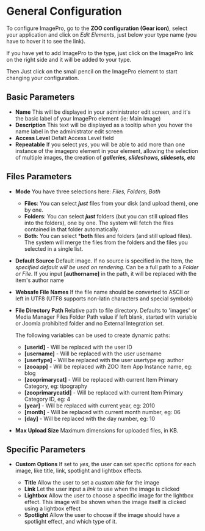 # General Configuration

To configure ImagePro, go to the **ZOO configuration (Gear icon)**, select your application and click on *Edit Elements*, just below your type name (you have to hover it to see the link).

If you have yet to add ImagePro to the type, just click on the ImagePro link on the right side and it will be added to your type.

Then Just click on the small pencil on the ImagePro element to start changing your configuration.

## Basic Parameters

- **Name** 
This will be displayed in your administrator edit screen, and it's the basic label of your ImagePro element (ie: Main Image)
- **Description**
This text will be displayed as a tooltip when you hover the name label in the administrator edit screen
- **Access Level**
Defalt Access Level field
- **Repeatable**
If you select *yes*, you will be able to add more than one instance of the imagepro element in your element, allowing the selection of multiple images, the creation of ***galleries, slideshows, slidesets, etc***

## Files Parameters

- **Mode**
You have three selections here: *Files, Folders, Both*
	- **Files**: You can select ***just*** files from your disk (and upload them), one by one.
	- **Folders**: You can select ***just*** folders (but you can still upload files into the folders), one by one. The system will fetch the files contained in that folder automatically.
	- **Both**: You can select ***both** files and folders (and still upload files). The system will merge the files from the folders and the files you selected in a single list.

- **Default Source**
Default image. If no source is specified in the Item, the *specified default will be used on rendering*. Can be a full path to a *Folder or File*. 
If you input **[authorname]** in the path, it will be replaced with the item's author name

- **Websafe File Names**
If the file name should be converted to ASCII or left in UTF8 (UTF8 supports non-latin characters and special symbols)

- **File Directory Path**
Relative path to file directory. Defaults to 'images' or Media Manager Files Folder Path value if left blank, started with variable or Joomla prohibited folder and no External Integration set.
	
	The following variables can be used to create dynamic paths:

	* **[userid]** - Will be replaced with the user ID
	* **[username]** - Will be replaced with the user username
	* **[usertype]** - Will be replaced with the user usertype eg: author
	* **[zooapp]** - Will be replaced with ZOO Item App Instance name, eg: blog
	* **[zooprimarycat]** - Will be replaced with current Item Primary Category, eg: tipography
	* **[zooprimarycatid]** - Will be replaced with current Item Primary Category ID, eg: 4
	* **[year]** - Will be replaced with current year, eg: 2010
	* **[month]** - Will be replaced with current month number, eg: 06
	* **[day]** - Will be replaced with the day number, eg: 10

- **Max Upload Size**
Maximum dimensions for uploaded files, in KB.

## Specific Parameters

- **Custom Options** 
If set to *yes*, the user can set specific options for each image, like title, link, spotlight and lightbox effects.

	- **Title**
	Allow the user to set a *custom title* for the image
	- **Link**
	Let the user input a *link* to use when the image is clicked
	- **Lightbox**
	Allow the user to choose a specific image for the lightbox effect. This image will be shown when the image itself is clicked using a lightbox effect
	- **Spotlight**
	Allow the user to choose if the image should have a spotlight effect, and which type of it.